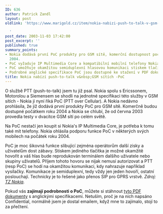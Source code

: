 ```yaml
---
ID: 636
author: Patrick Zandl
layout: post
oldlink: 'https://www.marigold.cz/item/nokia-nabizi-push-to-talk-v-gsm-sitich-poc

  '
post_date: 2003-11-03 17:42:00
post_excerpt: ''
published: true
summary_points:
- Nokia dodává první PoC produkty pro GSM sítě, komerční dostupnost počátkem roku
  2004.
- PoC vyžaduje IP Multimedia Core a kompatibilní mobilní telefony Nokia.
- PoC umožňuje okamžitou semiduplexní hlasovou komunikaci stiskem tlačítka přes GPRS.
- Podrobné anglické specifikace PoC jsou dostupné ke stažení v PDF dokumentech.
title: Nokia nabízí push-to-talk v&nbsp;GSM sítích -PoC
---
```


<p>
O službě PTT (push-to-talk) jsem tu již psal. Nokia spolu s Ericssonem, Motorolou&#160;a Siemensem se shodli na jednotné specifikaci této služby v GSM sítích - Nokia jí nyní říká PoC (PTT over Cellular). A Nokia nedávno prohlásila, že již dodává první produkty&#160;PoC pro GSM sítě. Komerčně budou dostupné počátkem roku 2004 a Nokia se chlubí, že od června 2003 provedla testy v dvacítce GSM sítí po celém světě. </p>

<p>
Na PoC nestačí jen koupit si Nokia's IP Multimedia Core, je potřeba k tomu také mít telefony. Nokia ohlásila podporu funkce PoC v některých svých mobilech na počátek roku 2004. </p>

<p>
PoC je moc šikovná funkce slibující zejména operátorům další zisky a uživatelům dost zábavy. Stiskem jediného tlačítka je možné okamžitě hovořit a váš hlas bude reprodukován terminálem dalšího uživatele nebo skupiny uživatelů. Příjem tohoto hovoru se nijak nemusí autorizovat a PTT (resp PoC) se hodí na okamžitou komunikaci, kdy nahrazuje například vysílačky. Komunikace je semiduplexní, tedy vždy jen jeden hovoří, ostatní poslouchají. Technicky je to řešené jako přenos SIP pro GPRS vrstvě. <EM>Zdroj: </EM><A href="http://press.nokia.com/PR/200310/922385_5.html" target=_blank><EM>TZ Nokia</EM></A><EM>.</EM></p>

<p>
Pokud vás <STRONG>zajímají podrobnosti o PoC</STRONG>, můžete si stáhnout <A href="/priloha/poc.zip">tyto PDF dokumenty</A>&#160;s anglickými specifikacemi. Netuším, proč je na nich napsáno Confidential, normálně jsem je dostal emailem, když mne to zajímalo, stojí to za přečtení.</p>